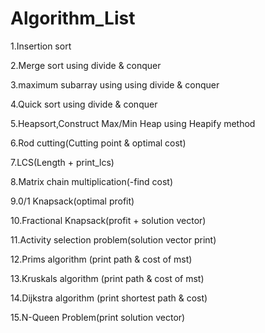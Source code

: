 # Algorithm_List

1.Insertion sort     

2.Merge sort using divide & conquer

3.maximum subarray using using divide & conquer  

4.Quick sort using divide & conquer


5.Heapsort,Construct Max/Min Heap using Heapify method

6.Rod cutting(Cutting point & optimal cost)

7.LCS(Length + print_lcs)

8.Matrix chain multiplication(-find cost)

9.0/1 Knapsack(optimal profit)

10.Fractional Knapsack(profit + solution vector)

11.Activity selection problem(solution vector print)

12.Prims algorithm (print path & cost of mst)

13.Kruskals algorithm (print path & cost of mst)

14.Dijkstra algorithm (print shortest path & cost)

15.N-Queen Problem(print solution vector)

